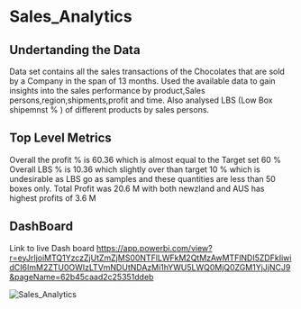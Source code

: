 # Sales_Analytics
## Undertanding the Data
Data set contains all the sales transactions of the Chocolates that are sold by a Company in the span of 13 months.
Used the available data to gain insights into the sales performance by product,Sales persons,region,shipments,profit and time.
Also analysed LBS (Low Box shipemnst % ) of different products by sales persons.
## Top Level Metrics
Overall the profit % is 60.36 which is almost equal to the Target set 60 %
Overall LBS % is 10.36 which slightly over than target 10 % which is undesirable as LBS go as samples and these quantities are less than 50 boxes only.
Total Profit was 20.6 M with both newzland and AUS has highest profits of 3.6 M

## DashBoard
Link to live Dash board 
https://app.powerbi.com/view?r=eyJrIjoiMTQ1YzczZjUtZmZjMS00NTFlLWFkM2QtMzAwMTFlNDI5ZDFkIiwidCI6ImM2ZTU0OWIzLTVmNDUtNDAzMi1hYWU5LWQ0MjQ0ZGM1YjJjNCJ9&pageName=62b45caad2c25351ddeb

![Sales_Analytics](https://github.com/user-attachments/assets/ee403185-8ac1-4c3f-bcb6-8d0ad0033960)
